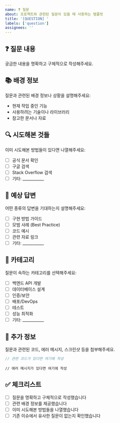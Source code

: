 ```yaml
---
name: ❓ 질문
about: 프로젝트와 관련된 질문이 있을 때 사용하는 템플릿
title: '[QUESTION] '
labels: ['question']
assignees: ''
---
```


## ❓ 질문 내용
궁금한 내용을 명확하고 구체적으로 작성해주세요.

## 📚 배경 정보
질문과 관련된 배경 정보나 상황을 설명해주세요:
- 현재 작업 중인 기능
- 사용하려는 기술이나 라이브러리
- 참고한 문서나 자료

## 🔍 시도해본 것들
이미 시도해본 방법들이 있다면 나열해주세요:
- [ ] 공식 문서 확인
- [ ] 구글 검색
- [ ] Stack Overflow 검색
- [ ] 기타: ___________

## 💭 예상 답변
어떤 종류의 답변을 기대하는지 설명해주세요:
- [ ] 구현 방법 가이드
- [ ] 모범 사례 (Best Practice)
- [ ] 코드 예시
- [ ] 관련 자료 링크
- [ ] 기타: ___________

## 🎯 카테고리
질문이 속하는 카테고리를 선택해주세요:
- [ ] 백엔드 API 개발
- [ ] 데이터베이스 설계
- [ ] 인증/보안
- [ ] 배포/DevOps
- [ ] 테스트
- [ ] 성능 최적화
- [ ] 기타: ___________

## 📎 추가 정보
질문과 관련된 코드, 에러 메시지, 스크린샷 등을 첨부해주세요.

```javascript
// 관련 코드가 있다면 여기에 작성
```

```
// 에러 메시지가 있다면 여기에 작성
```

## ✅ 체크리스트
- [ ] 질문을 명확하고 구체적으로 작성했습니다
- [ ] 관련 배경 정보를 제공했습니다
- [ ] 이미 시도해본 방법들을 나열했습니다
- [ ] 기존 이슈에서 유사한 질문이 없는지 확인했습니다
